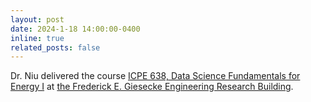 ```yaml
---
layout: post
date: 2024-1-18 14:00:00-0400
inline: true
related_posts: false
---
```


Dr. Niu delivered the course <a href="https://tamids.tamu.edu/wp-content/uploads/2024/01/ICPE638-Data-Science-Fundamentals-for-Energy-I.pdf">ICPE 638, Data Science Fundamentals for Energy I</a> at <a href="https://engineering.tamu.edu/about/buildings/gerb.html">the Frederick E. Giesecke Engineering Research Building</a>.
